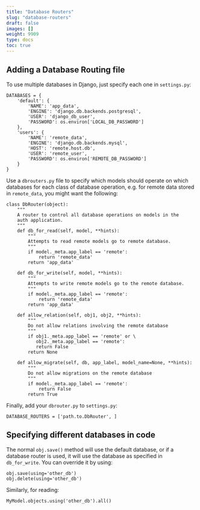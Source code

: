 ```yaml
---
title: "Database Routers"
slug: "database-routers"
draft: false
images: []
weight: 9909
type: docs
toc: true
---
```


## Adding a Database Routing file
To use multiple databases in Django, just specify each one in `settings.py`:

    DATABASES = {
        'default': {
            'NAME': 'app_data',
            'ENGINE': 'django.db.backends.postgresql',
            'USER': 'django_db_user',
            'PASSWORD': os.environ['LOCAL_DB_PASSWORD']
        },
        'users': {
            'NAME': 'remote_data',
            'ENGINE': 'django.db.backends.mysql',
            'HOST': 'remote.host.db',
            'USER': 'remote_user',
            'PASSWORD': os.environ['REMOTE_DB_PASSWORD']
        }
    }

Use a `dbrouters.py` file to specify which models should operate on which databases for each class of database operation, e.g. for remote data stored in `remote_data`, you might want the following:

    class DbRouter(object):
        """
        A router to control all database operations on models in the
        auth application.
        """
        def db_for_read(self, model, **hints):
            """
            Attempts to read remote models go to remote database.
            """
            if model._meta.app_label == 'remote':
                return 'remote_data'
            return 'app_data'
    
        def db_for_write(self, model, **hints):
            """
            Attempts to write remote models go to the remote database.
            """
            if model._meta.app_label == 'remote':
                return 'remote_data'
            return 'app_data'
    
        def allow_relation(self, obj1, obj2, **hints):
            """
            Do not allow relations involving the remote database
            """
            if obj1._meta.app_label == 'remote' or \
               obj2._meta.app_label == 'remote':
               return False
            return None
    
        def allow_migrate(self, db, app_label, model_name=None, **hints):
            """
            Do not allow migrations on the remote database
            """
            if model._meta.app_label == 'remote':
                return False
            return True

Finally, add your `dbrouter.py` to `settings.py`:

    DATABASE_ROUTERS = ['path.to.DbRouter', ]

## Specifying different databases in code
The normal `obj.save()` method will use the default database, or if a database router is used, it will use the database as specified in `db_for_write`. You can override it by using:

    obj.save(using='other_db')
    obj.delete(using='other_db')

Similarly, for reading:

    MyModel.objects.using('other_db').all()

